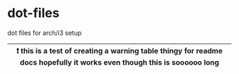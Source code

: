 # dot-files
dot files for arch/i3 setup


| :exclamation:  this is a test of creating a warning table thingy for readme docs hopefully it works even though this is soooooo long   |
|-----------------------------------------| 

